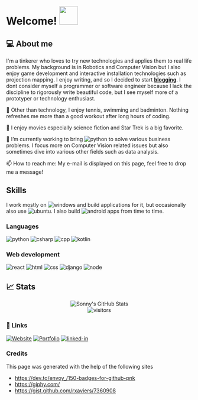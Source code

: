 # Welcome! <img src="https://media.giphy.com/media/kBZ212yGzFaxgkSIKW/source.gif" width="50px">

## 💻 About me
I'm a tinkerer who loves to try new technologies and applies them to real life problems. My background is in Robotics and Computer Vision but I also enjoy game development and interactive installation technologies such as projection mapping. I enjoy writing, and so I decided to start [**blogging**](http://www.dailytinkerer.com/). I dont consider myself a programmer or software engineer because I lack the discipline to rigorously write beautiful code, but I see myself more of a prototyper or technology enthusiast.

🎾 Other than technology, I enjoy tennis, swimming and badminton. Nothing refreshes me more than a good workout after long hours of coding.

🎥 I enjoy movies especially science fiction and Star Trek is a big favorite.

🔭 I’m currently working to bring ![python](https://img.shields.io/badge/machine-learning-brightgreen) to solve various business problems. I focus more on Computer Vision related issues but also sometimes dive into various other fields such as data analysis.

📫 How to reach me: My e-mail is displayed on this page, feel free to drop me a message!

## Skills
I work mostly on ![windows](https://img.shields.io/badge/Windows-0078D6?style=for-the-badge&logo=windows&logoColor=white) and build applications for it, but occasionally also use ![ubuntu](https://img.shields.io/badge/Ubuntu-E95420?style=for-the-badge&logo=ubuntu&logoColor=white). I also build ![android](https://img.shields.io/badge/Android-3DDC84?style=for-the-badge&logo=android&logoColor=white) apps from time to time.

### Languages
![python](https://img.shields.io/badge/Python-3776AB?style=for-the-badge&logo=python&logoColor=white)
![csharp](https://img.shields.io/badge/C%23-239120?style=for-the-badge&logo=c-sharp&logoColor=white)
![cpp](https://img.shields.io/badge/C%2B%2B-00599C?style=for-the-badge&logo=c%2B%2B&logoColor=white)
![kotlin](https://img.shields.io/badge/Kotlin-0095D5?&style=for-the-badge&logo=kotlin&logoColor=white)

### Web development
![react](https://img.shields.io/badge/React-20232A?style=for-the-badge&logo=react&logoColor=61DAFB)
![html](https://img.shields.io/badge/HTML5-E34F26?style=for-the-badge&logo=html5&logoColor=white)
![css](https://img.shields.io/badge/CSS3-1572B6?style=for-the-badge&logo=css3&logoColor=white)
![django](https://img.shields.io/badge/Django-092E20?style=for-the-badge&logo=django&logoColor=white)
![node](https://img.shields.io/badge/Node.js-339933?style=for-the-badge&logo=node-dot-js&logoColor=white)

## 📈 Stats

<div align="center">
<img src="https://github-readme-stats.vercel.app/api?username=sonnyky&show_icons=true&hide_border=true" alt="Sonny's GitHub Stats">
</div>

<div align="center">
<img src="https://visitor-badge.laobi.icu/badge?page_id=sonnyky.sonnyky" alt="visitors">
</div>

### 🔗 Links
[![Website](https://img.shields.io/badge/Website-5340ff?style=for-the-badge&logo=Google-chrome&logoColor=white)](https://ancient-harbor-5436.herokuapp.com/)
[![Portfolio](https://img.shields.io/badge/Portfolio-76B900?style=for-the-badge&logo=portfolio&logoColor=white)](https://ancient-harbor-5436.herokuapp.com/work)
[![linked-in](https://img.shields.io/badge/Linked_In-0077B5?style=for-the-badge&logo=LinkedIn&logoColor=white)](https://www.linkedin.com/in/sonny-kurniawan/)

### Credits
This page was generated with the help of the following sites
* https://dev.to/envoy_/150-badges-for-github-pnk
* https://giphy.com/
* https://gist.github.com/rxaviers/7360908

<!--
**sonnyky/sonnyky** is a ✨ _special_ ✨ repository because its `README.md` (this file) appears on your GitHub profile.

Here are some ideas to get you started:

- 🔭 I’m currently working on ...
- 🌱 I’m currently learning ...
- 👯 I’m looking to collaborate on ...
- 🤔 I’m looking for help with ...
- 💬 Ask me about ...
- 📫 How to reach me: ...
- 😄 Pronouns: ...
- ⚡ Fun fact: ...
-->

